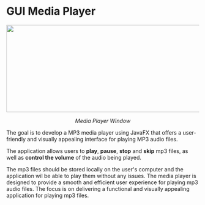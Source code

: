 # GUI Media Player

<p align="center">
  <img src="https://user-images.githubusercontent.com/91011302/225108873-ad187cd6-6790-4a17-b5be-83b4cab1c914.png" width="569" height="228">
</p>
<p align="center">
  <em>Media Player Window</em>
</p>

The goal is to develop a MP3 media player using JavaFX that offers a user-friendly and visually appealing interface for playing MP3 audio files. 

The application allows users to **play**, **pause**, **stop** and **skip** mp3 files, as well as **control the volume** of the audio being played. 

The mp3 files should be stored locally on the user's computer and the application wil be able to play them without any issues. The media player is designed to provide a smooth and efficient user experience for playing mp3 audio files. The focus is on delivering a functional and visually appealing application for playing mp3 files.
